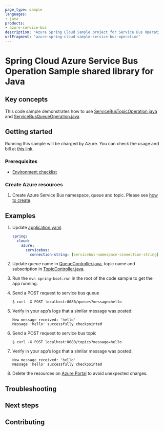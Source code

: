 ```yaml
---
page_type: sample
languages:
- java
products:
- azure-service-bus
description: "Azure Spring Cloud Sample project for Service Bus Operation client library"
urlFragment: "azure-spring-cloud-sample-service-bus-operation"
---
```


# Spring Cloud Azure Service Bus Operation Sample shared library for Java

## Key concepts

This code sample demonstrates how to use 
[ServiceBusTopicOperation.java][servicebus-topic-operation] and
[ServiceBusQueueOperation.java][servicebus-queue-operation].

## Getting started

Running this sample will be charged by Azure. You can check the usage and bill at 
[this link][azure-account].

### Prerequisites
- [Environment checklist][environment_checklist]

### Create Azure resources

1.  Create Azure Service Bus namespace, queue and topic.
    Please see [how to create][create-service-bus].

## Examples

1. Update [application.yaml][application.yaml].
    ```yaml
    spring:
      cloud:
        azure:
          servicebus:
            connection-string: [servicebus-namespace-connection-string]
    ```
1.  Update queue name in [QueueController.java][queue-controller], 
    topic name and subscription in [TopicController.java][topic-controller].


1.  Run the `mvn spring-boot:run` in the root of the code sample to get the app running.

1.  Send a POST request to service bus queue

        $ curl -X POST localhost:8080/queues?message=hello

1.  Verify in your app’s logs that a similar message was posted:

        New message received: 'hello'
        Message 'hello' successfully checkpointed

1.  Send a POST request to service bus topic

        $ curl -X POST localhost:8080/topics?message=hello

1.  Verify in your app’s logs that a similar message was posted:

        New message received: 'hello'
        Message 'hello' successfully checkpointed        

1.  Delete the resources on [Azure Portal][azure-portal] to avoid unexpected charges.

## Troubleshooting

## Next steps

## Contributing


<!-- LINKS -->

[azure-account]: https://azure.microsoft.com/account/
[azure-portal]: https://ms.portal.azure.com/
[create-service-bus]: https://docs.microsoft.com/azure/service-bus-messaging/service-bus-create-namespace-portal
[queue-controller]: https://github.com/Azure-Samples/blob/main/azure-spring-boot-samples/servicebus/azure-spring-cloud-sample-servicebus-operation/src/main/java/com/azure/spring/sample/servicebus/operation/QueueController.java 
[topic-controller]: https://github.com/Azure-Samples/blob/main/azure-spring-boot-samples/servicebus/azure-spring-cloud-sample-servicebus-operation/src/main/java/com/azure/spring/sample/servicebus/operation/TopicController.java 
[environment_checklist]: https://github.com/Azure-Samples/blob/main/azure-spring-boot-samples/ENVIRONMENT_CHECKLIST.md#ready-to-run-checklist
[servicebus-queue-operation]: https://github.com/Azure/azure-sdk-for-java/blob/main/sdk/spring/azure-spring-integration-servicebus/src/main/java/com/azure/spring/integration/servicebus/queue/ServiceBusQueueOperation.java
[servicebus-topic-operation]: https://github.com/Azure/azure-sdk-for-java/blob/main/sdk/spring/azure-spring-integration-servicebus/src/main/java/com/azure/spring/integration/servicebus/topic/ServiceBusTopicOperation.java
[application.yaml]: https://github.com/Azure-Samples/blob/main/azure-spring-boot-samples/servicebus/azure-spring-cloud-sample-servicebus-operation/src/main/resources/application.yaml
